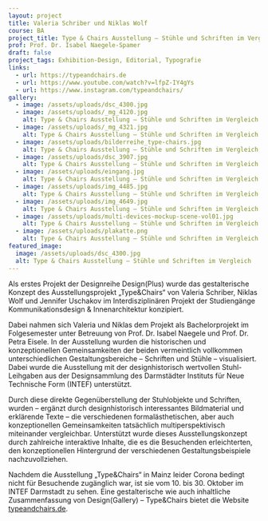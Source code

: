 ```yaml
---
layout: project
title: Valeria Schriber und Niklas Wolf
course: BA
project_title: Type & Chairs Ausstellung – Stühle und Schriften im Vergleich
prof: Prof. Dr. Isabel Naegele-Spamer
draft: false
project_tags: Exhibition-Design, Editorial, Typografie
links:
  - url: https://typeandchairs.de
  - url: https://www.youtube.com/watch?v=lfpZ-IY4gYs
  - url: https://www.instagram.com/typeandchairs/
gallery:
  - image: /assets/uploads/dsc_4300.jpg
  - image: /assets/uploads/_mg_4120.jpg
    alt: Type & Chairs Ausstellung – Stühle und Schriften im Vergleich
  - image: /assets/uploads/_mg_4321.jpg
    alt: Type & Chairs Ausstellung – Stühle und Schriften im Vergleich
  - image: /assets/uploads/bilderreihe_type-chairs.jpg
    alt: Type & Chairs Ausstellung – Stühle und Schriften im Vergleich
  - image: /assets/uploads/dsc_3907.jpg
    alt: Type & Chairs Ausstellung – Stühle und Schriften im Vergleich
  - image: /assets/uploads/eingang.jpg
    alt: Type & Chairs Ausstellung – Stühle und Schriften im Vergleich
  - image: /assets/uploads/img_4485.jpg
    alt: Type & Chairs Ausstellung – Stühle und Schriften im Vergleich
  - image: /assets/uploads/img_4649.jpg
    alt: Type & Chairs Ausstellung – Stühle und Schriften im Vergleich
  - image: /assets/uploads/multi-devices-mockup-scene-vol01.jpg
    alt: Type & Chairs Ausstellung – Stühle und Schriften im Vergleich
  - image: /assets/uploads/plakatte.png
    alt: Type & Chairs Ausstellung – Stühle und Schriften im Vergleich
featured_image:
  image: /assets/uploads/dsc_4300.jpg
  alt: Type & Chairs Ausstellung – Stühle und Schriften im Vergleich
---
```

Als erstes Projekt der Designreihe Design(Plus) wurde das gestalterische Konzept des Ausstellungsprojekt „Type&Chairs“ von Valeria Schriber, Niklas Wolf und Jennifer Uschakov im Interdisziplinären Projekt der Studiengänge Kommunikationsdesign & Innenarchitektur konzipiert.

Dabei nahmen sich Valeria und Niklas dem Projekt als Bachelorprojekt im Folgesemester unter Betreuung von Prof. Dr. Isabel Naegele und Prof. Dr. Petra Eisele. In der Ausstellung wurden die historischen und konzeptionellen Gemeinsamkeiten der beiden vermeintlich vollkommen unterschiedlichen Gestaltungsbereiche – Schriften und Stühle – visualisiert. Dabei wurde die Ausstellung mit der designhistorisch wertvollen Stuhl-Leihgaben aus der Designsammlung des Darmstädter Instituts für Neue Technische Form (INTEF) unterstützt.

Durch diese direkte Gegenüberstellung der Stuhlobjekte und Schriften, wurden – ergänzt durch designhistorisch interessantes Bildmaterial und erklärende Texte – die verschiedenen formalästhetischen, aber auch konzeptionellen Gemeinsamkeiten tatsächlich multiperspektivisch miteinander vergleichbar. Unterstützt wurde dieses Ausstellungskonzept durch zahlreiche interaktive Inhalte, die es die Besuchenden erleichterten, den konzeptionellen Hintergrund der verschiedenen Gestaltungsbeispiele nachzuvollziehen.

Nachdem die Ausstellung „Type&Chairs“ in Mainz leider Corona bedingt nicht für Besuchende zugänglich war, ist sie vom 10. bis 30. Oktober im INTEF Darmstadt zu sehen. Eine gestalterische wie auch inhaltliche Zusammenfassung von Design(Gallery) – Type&Chairs bietet die Website [typeandchairs.de](https://typeandchairs.de/).